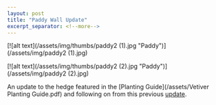 ```yaml
---
layout: post
title: "Paddy Wall Update"
excerpt_separator: <!--more-->
---
```

[![alt text](/assets/img/thumbs/paddy2 (1).jpg "Paddy")](/assets/img/paddy2 (1).jpg)

[![alt text](/assets/img/thumbs/paddy2 (2).jpg "Paddy")](/assets/img/paddy2 (2).jpg)

An update to the hedge featured in the [Planting Guide](/assets/Vetiver Planting Guide.pdf) and following on from this previous <a href="https://www.erosionqld.com.au/blog/2021/12/20/paddy/">update</a>.